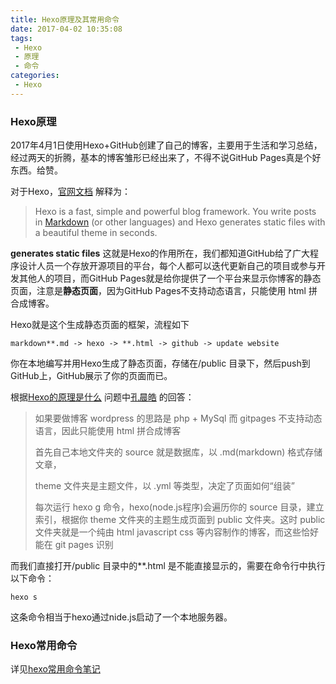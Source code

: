 ```yaml
---
title: Hexo原理及其常用命令
date: 2017-04-02 10:35:08
tags:
 - Hexo
 - 原理
 - 命令
categories:
 - Hexo
---
```


### Hexo原理

2017年4月1日使用Hexo+GitHub创建了自己的博客，主要用于生活和学习总结，经过两天的折腾，基本的博客雏形已经出来了，不得不说GitHub Pages真是个好东西。给赞。

对于Hexo，[官网文档](https://hexo.io/docs/) 解释为：

> Hexo is a fast, simple and powerful blog framework. You write posts in [Markdown](http://daringfireball.net/projects/markdown/) (or other languages) and Hexo generates static files with a beautiful theme in seconds.

**generates static files** 这就是Hexo的作用所在，我们都知道GitHub给了广大程序设计人员一个存放开源项目的平台，每个人都可以迭代更新自己的项目或参与开发其他人的项目，而GitHub Pages就是给你提供了一个平台来显示你博客的静态页面，注意是**静态页面**，因为GitHub Pages不支持动态语言，只能使用 html 拼合成博客。

Hexo就是这个生成静态页面的框架，流程如下

```
markdown**.md -> hexo -> **.html -> github -> update website
```

你在本地编写并用Hexo生成了静态页面，存储在/public 目录下，然后push到GitHub上，GitHub展示了你的页面而已。

根据[Hexo的原理是什么](https://www.zhihu.com/question/51588481) 问题中[孔晨皓](https://www.zhihu.com/people/kong-chen-hao) 的回答：

> 如果要做博客 wordpress 的思路是 php + MySql 而 gitpages 不支持动态语言，因此只能使用 html 拼合成博客
>
> 首先自己本地文件夹的 source 就是数据库，以 .md(markdown) 格式存储文章，
>
> theme 文件夹是主题文件，以 .yml 等类型，决定了页面如何“组装”
>
> 每次运行 hexo g 命令，hexo(node.js程序)会遍历你的 source 目录，建立索引，根据你 theme 文件夹的主题生成页面到 public 文件夹。这时 public 文件夹就是一个纯由 html javascript css 等内容制作的博客，而这些恰好能在 git pages 识别

而我们直接打开/public 目录中的**.html 是不能直接显示的，需要在命令行中执行以下命令：

```
hexo s
```

这条命令相当于hexo通过nide.js启动了一个本地服务器。

### Hexo常用命令

详见[hexo常用命令笔记](https://segmentfault.com/a/1190000002632530) 